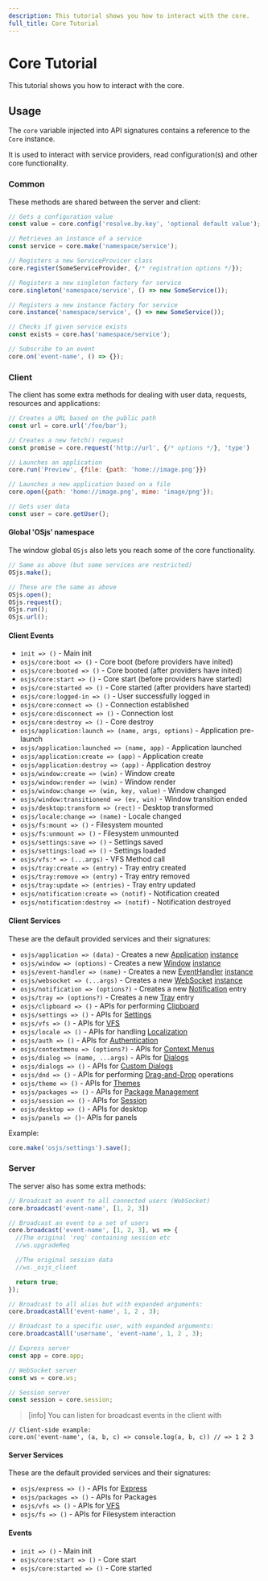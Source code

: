 ```yaml
---
description: This tutorial shows you how to interact with the core.
full_title: Core Tutorial
---
```


# Core Tutorial

This tutorial shows you how to interact with the core.

## Usage

The `core` variable injected into API signatures contains a reference to the `Core` instance.

It is used to interact with service providers, read configuration(s) and other core functionality.

### Common

These methods are shared between the server and client:

```javascript
// Gets a configuration value
const value = core.config('resolve.by.key', 'optional default value');

// Retrieves an instance of a service
const service = core.make('namespace/service');

// Registers a new ServiceProvicer class
core.register(SomeServiceProvider, {/* registration options */});

// Registers a new singleton factory for service
core.singleton('namespace/service', () => new SomeService());

// Registers a new instance factory for service
core.instance('namespace/service', () => new SomeService());

// Checks if given service exists
const exists = core.has('namespace/service');

// Subscribe to an event
core.on('event-name', () => {});
```

### Client

The client has some extra methods for dealing with user data, requests, resources and applications:

```javascript
// Creates a URL based on the public path
const url = core.url('/foo/bar');

// Creates a new fetch() request
const promise = core.request('http://url', {/* options */}, 'type')

// Launches an application
core.run('Preview', {file: {path: 'home://image.png'}})

// Launches a new application based on a file
core.open({path: 'home://image.png', mime: 'image/png'});

// Gets user data
const user = core.getUser();
```

#### Global 'OSjs' namespace

The window global `OSjs` also lets you reach some of the core functionality.

```javascript
// Same as above (but some services are restricted)
OSjs.make();

// These are the same as above
OSjs.open();
OSjs.request();
OSjs.run();
OSjs.url();
```

#### Client Events

* `init => ()` - Main init
* `osjs/core:boot => ()` - Core boot (before providers have inited)
* `osjs/core:booted => ()` - Core booted (after providers have inited)
* `osjs/core:start => ()` - Core start (before providers have started)
* `osjs/core:started => ()` - Core started (after providers have started)
* `osjs/core:logged-in => ()` - User successfully logged in
* `osjs/core:connect => ()` - Connection established
* `osjs/core:disconnect => ()` - Connection lost
* `osjs/core:destroy => ()` - Core destroy
* `osjs/application:launch => (name, args, options)` - Application pre-launch
* `osjs/application:launched => (name, app)` - Application launched
* `osjs/application:create => (app)` - Application create
* `osjs/application:destroy => (app)` - Application destroy
* `osjs/window:create => (win)` - Window create
* `osjs/window:render => (win)` - Window render
* `osjs/window:change => (win, key, value)` - Window changed
* `osjs/window:transitionend => (ev, win)` - Window transition ended
* `osjs/desktop:transform => (rect)` - Desktop transformed
* `osjs/locale:change => (name)` - Locale changed
* `osjs/fs:mount => ()` - Filesystem mounted
* `osjs/fs:unmount => ()` - Filesystem unmounted
* `osjs/settings:save => ()` - Settings saved
* `osjs/settings:load => ()` - Settings loaded
* `osjs/vfs:* => (...args)` - VFS Method call
* `osjs/tray:create => (entry)` - Tray entry created
* `osjs/tray:remove => (entry)` - Tray entry removed
* `osjs/tray:update => (entries)` - Tray entry updated
* `osjs/notification:create => (notif)` - Notification created
* `osjs/notification:destroy => (notif)` - Notification destroyed

#### Client Services

These are the default provided services and their signatures:

* `osjs/application => (data)` - Creates a new [Application](../application/README.md) [instance](https://manual.os-js.org/v3/api/osjs-client/class/src/application.js~Application.html)
* `osjs/window => (options)` - Creates a new [Window](../window/README.md) [instance](https://manual.os-js.org/v3/api/osjs-client/class/src/window.js~Window.html)
* `osjs/event-handler => (name)` - Creates a new [EventHandler](../bus/README.md) [instance](https://manual.os-js.org/v3/api/osjs-common/class/src/event-handler.js~EventHandler.html)
* `osjs/websocket => (...args)` - Creates a new [WebSocket](../application/README.md#websockets) [instance](https://manual.os-js.org/v3/api/osjs-client/class/src/websocket.js~Websocket.html)
* `osjs/notification => (options?)` - Creates a new [Notification](../notification/README.md) entry
* `osjs/tray => (options?)` - Creates a new [Tray](../tray/README.md) entry
* `osjs/clipboard => ()` - APIs for performing [Clipboard](../clipboard/README.md)
* `osjs/settings => ()` - APIs for [Settings](../settings/README.md)
* `osjs/vfs => ()` - APIs for [VFS](../vfs/README.md)
* `osjs/locale => ()` - APIs for handling [Localization](../locale/README.md)
* `osjs/auth => ()` - APIs for [Authentication](../auth/README.md)
* `osjs/contextmenu => (options?)` - APIs for [Context Menus](../gui/README.md#contextmenu)
* `osjs/dialog => (name, ...args)` - APIs for [Dialogs](../dialog/README.md#usage)
* `osjs/dialogs => ()` - APIs for [Custom Dialogs](../dialog/README.md#custom-dialog)
* `osjs/dnd => ()` - APIs for performing [Drag-and-Drop](../tutorial/dnd/README.md) operations
* `osjs/theme => ()` - APIs for [Themes](../tutorial/theme/README.md#usage)
* `osjs/packages => ()` - APIs for [Package Management](https://manual.os-js.org/v3/api/osjs-client/class/src/packages.js~Packages.html)
* `osjs/session => ()` - APIs for [Session](https://manual.os-js.org/v3/api/osjs-client/class/src/session.js~Session.html)
* `osjs/desktop => ()` - APIs for desktop
* `osjs/panels => ()`- APIs for panels

Example:

```javascript
core.make('osjs/settings').save();
```

### Server

The server also has some extra methods:

```javascript
// Broadcast an event to all connected users (WebSocket)
core.broadcast('event-name', [1, 2, 3])

// Broadcast an event to a set of users
core.broadcast('event-name', [1, 2, 3], ws => {
  //The original 'req' containing session etc
  //ws.upgradeReq

  //The original session data
  //ws._osjs_client

  return true;
});

// Broadcast to all alias but with expanded arguments:
core.broadcastAll('event-name', 1, 2 , 3);

// Broadcast to a specific user, with expanded arguments:
core.broadcastAll('username', 'event-name', 1, 2 , 3);

// Express server
const app = core.app;

// WebSocket server
const ws = core.ws;

// Session server
const session = core.session;
```

> [info] You can listen for broadcast events in the client with

```
// Client-side example:
core.on('event-name', (a, b, c) => console.log(a, b, c)) // => 1 2 3
```

#### Server Services

These are the default provided services and their signatures:

* `osjs/express => ()` - APIs for [Express](../express/README.md)
* `osjs/packages => ()` - APIs for Packages
* `osjs/vfs => ()` - APIs for [VFS](../vfs/README.md#server-api)
* `osjs/fs => ()` - APIs for Filesystem interaction

#### Events

* `init => ()` - Main init
* `osjs/core:start => ()` - Core start
* `osjs/core:started => ()` - Core started
